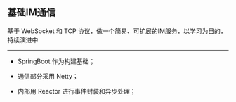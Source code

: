 ## 基础IM通信

基于 WebSocket 和 TCP 协议，做一个简易、可扩展的IM服务，以学习为目的，持续演进中

---

- SpringBoot 作为构建基础；

- 通信部分采用 Netty；

- 内部用 Reactor 进行事件封装和异步处理；

